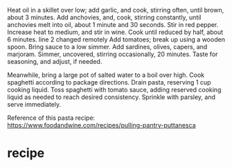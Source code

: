 Heat oil in a skillet over low; add garlic, and cook, stirring often, until brown, about 3 minutes. Add anchovies, and, cook, stirring constantly, until anchovies melt into oil, about 1 minute and 30 seconds. Stir in red pepper. Increase heat to medium, and stir in wine. Cook until reduced by half, about 6 minutes.
line 2 changed remotely
Add tomatoes; break up using a wooden spoon. Bring sauce to a low simmer. Add sardines, olives, capers, and marjoram. Simmer, uncovered, stirring occasionally, 20 minutes. Taste for seasoning, and adjust, if needed.

Meanwhile, bring a large pot of salted water to a boil over high. Cook spaghetti according to package directions. Drain pasta, reserving 1 cup cooking liquid. Toss spaghetti with tomato sauce, adding reserved cooking liquid as needed to reach desired consistency. Sprinkle with parsley, and serve immediately.

Reference of this pasta recipe: https://www.foodandwine.com/recipes/pulling-pantry-puttanesca
# recipe
